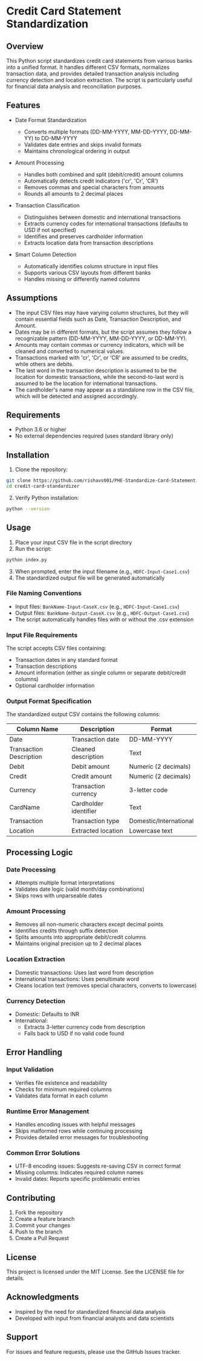 # Credit Card Statement Standardization

## Overview

This Python script standardizes credit card statements from various banks into a unified format. It handles different CSV formats, normalizes transaction data, and provides detailed transaction analysis including currency detection and location extraction. The script is particularly useful for financial data analysis and reconciliation purposes.

## Features

- Date Format Standardization

  - Converts multiple formats (DD-MM-YYYY, MM-DD-YYYY, DD-MM-YY) to DD-MM-YYYY
  - Validates date entries and skips invalid formats
  - Maintains chronological ordering in output

- Amount Processing

  - Handles both combined and split (debit/credit) amount columns
  - Automatically detects credit indicators ('cr', 'Cr', 'CR')
  - Removes commas and special characters from amounts
  - Rounds all amounts to 2 decimal places

- Transaction Classification

  - Distinguishes between domestic and international transactions
  - Extracts currency codes for international transactions (defaults to USD if not specified)
  - Identifies and preserves cardholder information
  - Extracts location data from transaction descriptions

- Smart Column Detection

  - Automatically identifies column structure in input files
  - Supports various CSV layouts from different banks
  - Handles missing or differently named columns

## Assumptions
- The input CSV files may have varying column structures, but they will contain essential fields such as Date, Transaction Description, and Amount.
- Dates may be in different formats, but the script assumes they follow a recognizable pattern (DD-MM-YYYY, MM-DD-YYYY, or DD-MM-YY).
- Amounts may contain commas or currency indicators, which will be cleaned and converted to numerical values.
- Transactions marked with 'cr', 'Cr', or 'CR' are assumed to be credits, while others are debits.
- The last word in the transaction description is assumed to be the location for domestic transactions, while the second-to-last word is assumed to be the location for international transactions.
- The cardholder's name may appear as a standalone row in the CSV file, which will be detected and assigned accordingly.

## Requirements

- Python 3.6 or higher
- No external dependencies required (uses standard library only)

## Installation

1. Clone the repository:

```bash
git clone https://github.com/rishavs001/PHE-Standardize-Card-Statement.git
cd credit-card-standardizer
```

2. Verify Python installation:

```bash
python --version
```

## Usage

1. Place your input CSV file in the script directory
2. Run the script:

```bash
python index.py
```

3. When prompted, enter the input filename (e.g., `HDFC-Input-Case1.csv`)
4. The standardized output file will be generated automatically

### File Naming Conventions

- Input files: `BankName-Input-CaseX.csv` (e.g., `HDFC-Input-Case1.csv`)
- Output files: `BankName-Output-CaseX.csv` (e.g., `HDFC-Output-Case1.csv`)
- The script automatically handles files with or without the .csv extension

### Input File Requirements

The script accepts CSV files containing:

- Transaction dates in any standard format
- Transaction descriptions
- Amount information (either as single column or separate debit/credit columns)
- Optional cardholder information

### Output Format Specification

The standardized output CSV contains the following columns:

| Column Name             | Description           | Format                 |
| ----------------------- | --------------------- | ---------------------- |
| Date                    | Transaction date      | DD-MM-YYYY             |
| Transaction Description | Cleaned description   | Text                   |
| Debit                   | Debit amount          | Numeric (2 decimals)   |
| Credit                  | Credit amount         | Numeric (2 decimals)   |
| Currency                | Transaction currency  | 3-letter code          |
| CardName                | Cardholder identifier | Text                   |
| Transaction             | Transaction type      | Domestic/International |
| Location                | Extracted location    | Lowercase text         |

## Processing Logic

### Date Processing

- Attempts multiple format interpretations
- Validates date logic (valid month/day combinations)
- Skips rows with unparseable dates

### Amount Processing

- Removes all non-numeric characters except decimal points
- Identifies credits through suffix detection
- Splits amounts into appropriate debit/credit columns
- Maintains original precision up to 2 decimal places

### Location Extraction

- Domestic transactions: Uses last word from description
- International transactions: Uses penultimate word
- Cleans location text (removes special characters, converts to lowercase)

### Currency Detection

- Domestic: Defaults to INR
- International:
  - Extracts 3-letter currency code from description
  - Falls back to USD if no valid code found

## Error Handling

### Input Validation

- Verifies file existence and readability
- Checks for minimum required columns
- Validates data format in each column

### Runtime Error Management

- Handles encoding issues with helpful messages
- Skips malformed rows while continuing processing
- Provides detailed error messages for troubleshooting

### Common Error Solutions

- UTF-8 encoding issues: Suggests re-saving CSV in correct format
- Missing columns: Indicates required column names
- Invalid dates: Reports specific problematic entries

## Contributing

1. Fork the repository
2. Create a feature branch
3. Commit your changes
4. Push to the branch
5. Create a Pull Request

## License

This project is licensed under the MIT License. See the LICENSE file for details.

## Acknowledgments

- Inspired by the need for standardized financial data analysis
- Developed with input from financial analysts and data scientists

## Support

For issues and feature requests, please use the GitHub Issues tracker.
